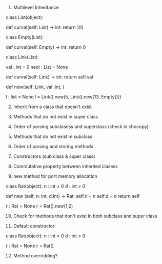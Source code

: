 1. Multilevel Inheritance

class List(object):

  def curval(self: List) -> int:
    return 1/0

class Empty(List):

  def curval(self: Empty) -> int:
    return 0

class Link(List):

  val : int = 0
  next : List = None

  def curval(self: Link) -> int:
    return self.val

  def new(self: Link, val: int, )

l : list = None
l = Link().new(5, Link().new(13, Empty()))


2. Inherit from a class that doesn't exist

3. Methods that do not exist in super class

4. Order of parsing subclasess and superclass (check in chocopy)

5. Methods that do not exist in subclass

6. Order of parsing and storing methods

7. Constructors (sub class & super class)

8. Commutative property between inherited clasess

9. new method for port memory allocation

class Rat(object):
  n : int = 0
  d : int = 0

  def new (self, n: int, d:int) -> Rat:
    self.n = n
    self.d = d
    return self

r : Rat = None
r = Rat().new(1,2)


10. Check for methods that don't exist in both subclass and super class

11. Default constructor

class Rat(object):
  n : int = 0
  d : int = 0

r : Rat = None
r = Rat()

12. Method overridding?